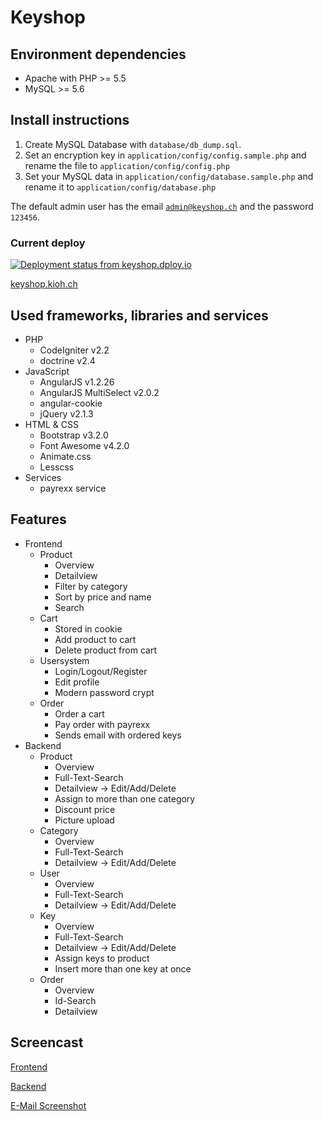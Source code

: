 Keyshop
===================================

## Environment dependencies
* Apache with PHP >= 5.5
* MySQL >= 5.6

## Install instructions

1. Create MySQL Database with <code>database/db_dump.sql</code>.
2. Set an encryption key in <code>application/config/config.sample.php</code> and rename the file to <code>application/config/config.php</code>
3. Set your MySQL data in <code>application/config/database.sample.php</code> and rename it to <code>application/config/database.php</code>


The default admin user has the email <code>admin@keyshop.ch</code> and the password <code>123456</code>.

### Current deploy

[![Deployment status from keyshop.dploy.io](https://keyshop.dploy.io/badge/88313865858892/12347.png)](http://keyshop.dploy.io)

[keyshop.kioh.ch](http://keyshop.kioh.ch)

## Used frameworks, libraries and services

<ul>
    <li>PHP
        <ul>
            <li>CodeIgniter v2.2</li>
            <li>doctrine v2.4</li>
        </ul>
    </li>
    <li>JavaScript
        <ul>
            <li>AngularJS v1.2.26</li>
            <li>AngularJS MultiSelect v2.0.2</li>
            <li>angular-cookie</li>
            <li>jQuery v2.1.3</li>
        </ul>
    </li>
    <li>HTML & CSS
        <ul>
            <li>Bootstrap v3.2.0</li>
            <li>Font Awesome v4.2.0</li>
            <li>Animate.css</li>
            <li>Lesscss</li>
        </ul>
    </li>
    <li>Services
        <ul>
            <li>payrexx service</li>
        </ul>
    </li>
</ul>

## Features

<ul>
    <li>Frontend
        <ul>
            <li>Product
                <ul>
                    <li>Overview</li>
                    <li>Detailview</li>
                    <li>Filter by category</li>
                    <li>Sort by price and name</li>
                    <li>Search</li>
                </ul>
            </li>
            <li>Cart
                <ul>
                    <li>Stored in cookie</li>
                    <li>Add product to cart</li>
                    <li>Delete product from cart</li>
                </ul>
            </li>
            <li>Usersystem
                <ul>
                    <li>Login/Logout/Register</li>
                    <li>Edit profile</li>
                    <li>Modern password crypt</li>
                </ul>
            </li>
            <li>Order
                <ul>
                    <li>Order a cart</li>
                    <li>Pay order with payrexx</li>
                    <li>Sends email with ordered keys</li>
                </ul>
            </li>
        </ul>
    </li>
    <li>Backend
        <ul>
            <li>Product
                <ul>
                    <li>Overview</li>
                    <li>Full-Text-Search</li>
                    <li>Detailview -> Edit/Add/Delete</li>
                    <li>Assign to more than one category</li>
                    <li>Discount price</li>
                    <li>Picture upload</li>
                </ul>
            </li>
            <li>Category
                <ul>
                    <li>Overview</li>
                    <li>Full-Text-Search</li>
                    <li>Detailview -> Edit/Add/Delete</li>
                </ul>
            </li>
            <li>User
                <ul>
                    <li>Overview</li>
                    <li>Full-Text-Search</li>
                    <li>Detailview -> Edit/Add/Delete</li>
                </ul>
            </li>
            <li>Key
                <ul>
                    <li>Overview</li>
                    <li>Full-Text-Search</li>
                    <li>Detailview -> Edit/Add/Delete</li>
                    <li>Assign keys to product</li>
                    <li>Insert more than one key at once</li>
                </ul>
            </li>
            <li>Order
                <ul>
                    <li>Overview</li>
                    <li>Id-Search</li>
                    <li>Detailview</li>
                </ul>
            </li>
        </ul>
    </li>
</ul>

## Screencast

[Frontend](screencast/keyshop_frontend.webm)

[Backend](screencast/keyshop_backend.webm)

[E-Mail Screenshot](screencast/keyshop_order_email.png)
